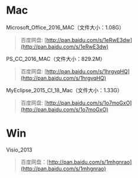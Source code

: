 # Mac

Microsoft_Office_2016_MAC（文件大小：1.08G）

> 百度网盘: [http://pan.baidu.com/s/1eRwE3dw](http://pan.baidu.com/s/1eRwE3dw)


PS_CC_2016_MAC（文件大小：829.2M）

> 百度网盘: [http://pan.baidu.com/s/1hrgvqHQ](http://pan.baidu.com/s/1hrgvqHQ)


MyEclipse_2015_CI_18_Mac（文件大小：1.33G）

> 百度网盘: [http://pan.baidu.com/s/1o7moGxO](http://pan.baidu.com/s/1o7moGxO)

# Win

Visio_2013

> 百度网盘：[http://pan.baidu.com/s/1mhgnrao](http://pan.baidu.com/s/1mhgnrao)